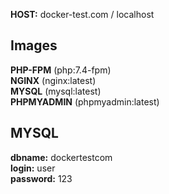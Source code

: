 <b>HOST:</b> docker-test.com / localhost<br>

## Images
<b>PHP-FPM</b> (php:7.4-fpm)<br>
<b>NGINX</b> (nginx:latest)<br>
<b>MYSQL</b> (mysql:latest)<br>
<b>PHPMYADMIN</b> (phpmyadmin:latest)<br>

## MYSQL
<b>dbname:</b> dockertestcom<br>
<b>login:</b> user<br>
<b>password:</b> 123<br>




